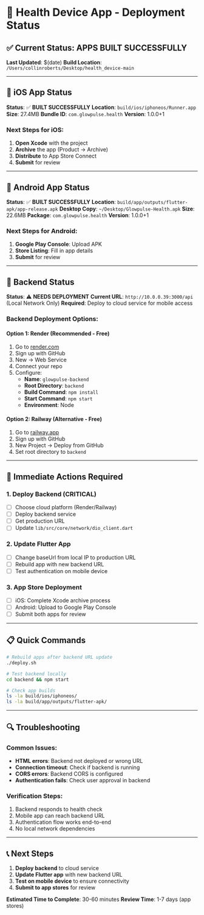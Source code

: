 # 🚀 Health Device App - Deployment Status

## ✅ Current Status: APPS BUILT SUCCESSFULLY

**Last Updated**: $(date)
**Build Location**: `/Users/collinroberts/Desktop/health_device-main`

---

## 📱 iOS App Status

**Status**: ✅ **BUILT SUCCESSFULLY**
**Location**: `build/ios/iphoneos/Runner.app`
**Size**: 27.4MB
**Bundle ID**: `com.glowpulse.health`
**Version**: 1.0.0+1

### Next Steps for iOS:
1. **Open Xcode** with the project
2. **Archive** the app (Product → Archive)
3. **Distribute** to App Store Connect
4. **Submit** for review

---

## 🤖 Android App Status

**Status**: ✅ **BUILT SUCCESSFULLY**
**Location**: `build/app/outputs/flutter-apk/app-release.apk`
**Desktop Copy**: `~/Desktop/Glowpulse-Health.apk`
**Size**: 22.6MB
**Package**: `com.glowpulse.health`
**Version**: 1.0.0+1

### Next Steps for Android:
1. **Google Play Console**: Upload APK
2. **Store Listing**: Fill in app details
3. **Submit** for review

---

## 🔧 Backend Status

**Status**: ⚠️ **NEEDS DEPLOYMENT**
**Current URL**: `http://10.0.0.39:3000/api` (Local Network Only)
**Required**: Deploy to cloud service for mobile access

### Backend Deployment Options:

#### Option 1: Render (Recommended - Free)
1. Go to [render.com](https://render.com)
2. Sign up with GitHub
3. New → Web Service
4. Connect your repo
5. Configure:
   - **Name**: `glowpulse-backend`
   - **Root Directory**: `backend`
   - **Build Command**: `npm install`
   - **Start Command**: `npm start`
   - **Environment**: Node

#### Option 2: Railway (Alternative - Free)
1. Go to [railway.app](https://railway.app)
2. Sign up with GitHub
3. New Project → Deploy from GitHub
4. Set root directory to `backend`

---

## 🎯 Immediate Actions Required

### 1. Deploy Backend (CRITICAL)
- [ ] Choose cloud platform (Render/Railway)
- [ ] Deploy backend service
- [ ] Get production URL
- [ ] Update `lib/src/core/network/dio_client.dart`

### 2. Update Flutter App
- [ ] Change baseUrl from local IP to production URL
- [ ] Rebuild app with new backend URL
- [ ] Test authentication on mobile device

### 3. App Store Deployment
- [ ] iOS: Complete Xcode archive process
- [ ] Android: Upload to Google Play Console
- [ ] Submit both apps for review

---

## 📋 Quick Commands

```bash
# Rebuild apps after backend URL update
./deploy.sh

# Test backend locally
cd backend && npm start

# Check app builds
ls -la build/ios/iphoneos/
ls -la build/app/outputs/flutter-apk/
```

---

## 🔍 Troubleshooting

### Common Issues:
- **HTML errors**: Backend not deployed or wrong URL
- **Connection timeout**: Check if backend is running
- **CORS errors**: Backend CORS is configured
- **Authentication fails**: Check user approval in backend

### Verification Steps:
1. Backend responds to health check
2. Mobile app can reach backend URL
3. Authentication flow works end-to-end
4. No local network dependencies

---

## 📞 Next Steps

1. **Deploy backend** to cloud service
2. **Update Flutter app** with new backend URL
3. **Test on mobile device** to ensure connectivity
4. **Submit to app stores** for review

**Estimated Time to Complete**: 30-60 minutes
**Review Time**: 1-7 days (app stores)

